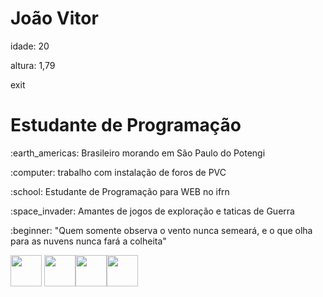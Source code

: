 <h1>  João Vitor</h1>

<p>idade: 20</p>

<p>altura: 1,79</p>exit




<h1> Estudante de Programação</h1>

<P>:earth_americas: Brasileiro morando em São Paulo do Potengi</p>

<p>:computer: trabalho com instalação de foros de PVC</p>

<p>:school: Estudante de Programação para WEB no ifrn</p>

<p>:space_invader: Amantes de jogos de exploração e taticas de Guerra</p>

<p>:beginner: "Quem somente observa o vento nunca semeará, e o que olha para as nuvens nunca fará a colheita"</p> 


<img src="https://cdn.jsdelivr.net/gh/devicons/devicon@latest/icons/javascript/javascript-plain.svg" width="50px" > <img src="https://cdn.jsdelivr.net/gh/devicons/devicon@latest/icons/arduino/arduino-original-wordmark.svg" width="50px" /><img src="https://cdn.jsdelivr.net/gh/devicons/devicon@latest/icons/css3/css3-original-wordmark.svg" width="50px" /><img src="https://cdn.jsdelivr.net/gh/devicons/devicon@latest/icons/html5/html5-original-wordmark.svg" width="50px" />




